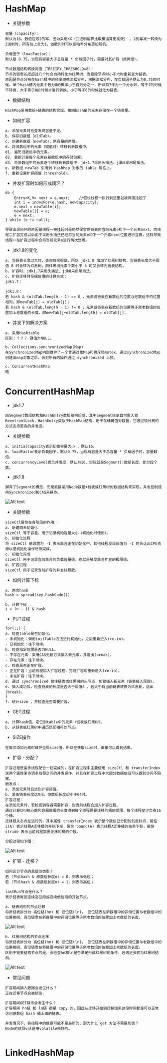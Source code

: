 # HashMap
* 关键参数
```
容量（capacity）：
默认为16，数值应取2的幂，因为采用XX（二进制运算比取模运算更高效） ，2的幂减一转换为2进制时，所有位上全为1，做散列时可以使哈希分布更加随机。

负载因子（loadFactor）：
默认是 0.75，当现有容量大于总容量 * 负载因子时，需要对其扩容（原两倍）。

节点数据结构转换阈值（TREEIFY_THRESHOLD=8）：
节点的链表长度超过八个时会自动转化为红黑树，当删除节点时小于六时重新变为链表。
原因是节点分布在hash桶中的频率遵循泊松分布，根据泊松分布，在负载因子默认为0.75的时候，单个hash槽内元素个数为8的概率小于百万分之一，所以将7作为一个分水岭，等于7的时候不转换，大于等于8的时候才进行转换，小于等于6的时候就化为链表。
```
* 数据结构
```
HashMap采用数组+链表的结构实现，相同hash值的元素存储在一个链表里。
```
* 如何扩容
```
a. 添加元素时检查发现容量不足。
b. 保存旧数组（oldTab）。
c. 创建新数组（newTab），原容量的两倍。
d. 将旧数组中的元素（键值对）转移到新数组中。
d1. 遍历旧数组中的元素。
d2. 重新计算每个元素在新数组中的存储位置。
d3. 将旧数组中的元素逐个转移到新数组中，jdk1.7采用头插法、jdk8采用尾插法。
e. 新数组 newTab 引用到 HashMap 对象的 table 属性上。
f. 重新设置扩容阈值（threshold）。
```

* 并发扩容时如何形成闭环？
```
do {
    Entry<K,V> next = e.next;    //假设线程一执行到这里就被调度挂起了
    int i = indexFor(e.hash, newCapacity);
    e.next = newTable[i];
    newTable[i] = e;
    e = next;
} while (e != null);

导致出现闭环的原因是线程一被挂起时是仍然保留原链表的当前元素e和下一个元素next，而线程二扩容完成以后由于采用头插法已经将当前元素e和下一个元素next位置进行互换，这样导致线程一在扩容过程中会将当前元素e进行两次处理。
```
* jdk1.8的变化
```
a. 当链表长度过大时，查询效率很低，所以 jdk1.8 增加了红黑树结构，当链表长度大于阈值 8 时会转为红黑树，而红黑树元素个数小于 6 时又会转为链表结构。
b. 扩容时，jdk1.7采用头插法、jdk8采用尾插法。
c. 扩容迁移时存储位置的计算方式：
jdk1.7：

jdk1.8：
若 hash & (oldTab.length - 1) == 0 ，元素或链表在新数组的位置与老数组中的位置相同，即newTab[j] = oldTab[j]；
若 hash & (oldTab.length - 1) != 0 ，元素或链表在新数组的位置等于原老数组的位置加上老数组的长度，即newTab[j+oldTab.length] = oldTab[j]；
```
* 并发下的解决方案
```
a. 采用Hashtable
区别：？？？ 键值为NULL。

b. Collections.synchronizedMap(Map)
在SynchronizedMap内部维护了一个普通对象Map和排斥锁mutex，通过synchronizedMap创建出map对象之后，会对所有的操作通过 synchronized 上锁。

c. ConcurrentHashMap
略
```
# ConcurrentHashMap
* jdk1.7
```
由Segment数组结构和HashEntry数组结构组成，其中Segment继承自可重入锁ReentrantLock，HashEntry类似于HashMap结构，用于存储键值对数据，它通过锁分离的方式支持更高的并发度。
```
* 关键参数
```
a. initialCapacity表示初始容量大小 ，默认16。
b. loadFactor表示负载因子，默认0.75，当现有容量大于总容量 * 负载因子时，容量翻倍。
c. concurrencyLevel表示并发度，默认为16，实际就是Segment[]数组长度，即分段个数。
```

* jdk1.8
```
摒弃了Segment的概念，而是直接采用Node数组+链表或红黑树的数据结构来实现，并发控制使用Synchronized和CAS来操作。
```
![Alt text](./images/ConcurrentHashMap_2.png "ConcurrentHashMap_jdk1.8")
* 关键参数
```
sizeCtl属性在各阶段的作用：
a. 新建而未初始化
sizeCtl 等于容量，用于记录初始容量大小（初始化时使用）。
b. 初始化过程
将 sizeCtl 值设置为 -1 表示集合正在初始化中，其他线程发现该值为 -1 时会让出CPU资源以便初始化操作尽快完成。
c. 初始化完成
sizeCtl 用于记录当前集合的负载容量值，也就是触发集合扩容的极限值。
d. 扩容过程
sizeCtl 用于记录当前扩容的并发线程数。

```
* 如何计算下标
```
a. 两次hash
hash = spread(key.hashCode())

b. 计算下标
i = (n - 1) & hash
```
* PUT过程
```
for(;;) {
a. 检查table是否初始化。
- 未初始化：调用initTable方法进行初始化，之后重新进入(re-in)。
- 已初始化：往下继续。
b. 检查指定位置是否为NULL。
- 不存在元素：采用CAS无锁方式插入新元素，并退出(break)。
- 存在元素：往下继续。
c. 检查是否正在扩容。
- 正在扩容：当前线程加入扩容过程，完成扩容后重新进入(re-in)。
- 未在扩容：往下继续。
d. 通过 synchronized 锁住链表或红黑树的头节点，加锁插入新元素（链表插入尾部）。
e. 插入成功后，检查链表的长度是否大于阈值8 ，若大于将当前链表转换为红黑树，退出(break)。
}
f. 统计size ，并检查是否需要扩容。
```
* GET过程
```
a. 计算hash值，定位到table中的元素（链表或红黑树）。
b. 从链表或红黑树中遍历匹配相符的节点。
```
* SIZE操作
```
在每次添加元素时维护全局size值，所以在获取size时，直接可以得到结果。
```
* 扩容 - 分配？
```
扩容过程是由多线程配合一起完成的，在扩容过程中主要使用 sizeCtl 和 transferIndex 这两个属性来协调多线程之间的并发操作，并且在扩容过程中大部分数据依旧可以做到访问不阻塞。
触发点：
a. 添加元素时且达到扩容阈值。
b. 某条链表长度达到8，但数组长度却小于64时。
扩容过程：
在添加元素时，若检查到容器需要扩容，则当前线程会加入扩容过程。
通过计算CPU核心数和容器数组的长度得到每个线程需要迁移的桶的范围，每个线程至少负责16个桶。
迁移是从右向左进行的，其中属性 transferIndex 表示整个数组已分配的刻度标识，属性 i(A) 表示线程A迁移桶的开始下标，属性 bound(A) 表示线程A迁移桶的结束下标，属性 stride 表示当前线程需要迁移的桶的个数。

分配过程如下图：
```
![Alt text](./images/ConcurrentHashMap_3.png "ConcurrentHashMap_jdk1.8")
* 扩容 - 迁移？
```
如何区分节点的高低位类型？
若 (节点hash & 原数组长度n) = 0，则表示低位；
若 (节点hash & 原数组长度n) = 1，则表示高位；

lastRun节点是什么？
表示链表尾部连续高位段或连续低位段的开始节点。

a. 链表结构的节点迁移
将原链表拆分为 高位链(hn) 和 低位链(ln)， 低位链表在新数组中的存储位置与老数组中的位置相同，高位链表在新数组中的存储位置等于原老数组的位置加上老数组的长度。
```
![Alt text](./images/ConcurrentHashMap_4.png "ConcurrentHashMap_jdk1.8")
```
b. 红黑树结构的节点迁移
将原链表拆分为 高位链(hn) 和 低位链(ln)， 低位链表在新数组中的存储位置与老数组中的位置相同，高位链表在新数组中的存储位置等于原老数组的位置加上老数组的长度。
区别于链表结构节点的是，会检查hn和ln是否满足形成红黑树的条件，若满足会转为红黑树结构。
```
![Alt text](./images/ConcurrentHashMap_5.png "ConcurrentHashMap_jdk1.8")
* 常见问题
```
扩容期间插入数据会发生什么？
正在迁移节点会被锁住，

扩容期间GET操作会发生什么？
扩容期间 hn链 和 ln链 都是 copy 的，因此从迁移开始到迁移结束这段时间都是可以正常访问原数组 hash 桶上面的链表。

并发情况下，各线程中的数据可能不是最新的，那为什么 get 方法不需要加锁？
Node的成员val是用volatile修饰的。


```
# LinkedHashMap

